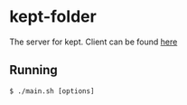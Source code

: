 # kept-folder
The server for kept. Client can be found [here](https://github.com/skiqqy/kept-noted)

## Running

````
$ ./main.sh [options]
````
